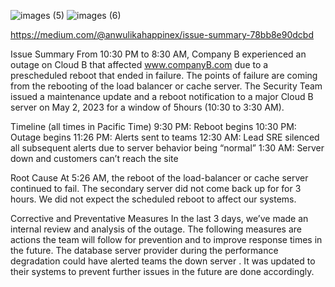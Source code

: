 ![images (5)](https://github.com/anwulika-1/alx-system_engineering-devops/assets/111018929/d23bc861-d2ef-4279-84ca-1d56e3e4b497)
![images (6)](https://github.com/anwulika-1/alx-system_engineering-devops/assets/111018929/c4b57282-67e6-4ce0-b5fd-507a5198d675)


https://medium.com/@anwulikahappinex/issue-summary-78bb8e90dcbd


Issue Summary
From 10:30 PM to 8:30 AM, Company B experienced an outage on Cloud B that affected www.companyB.com due to a prescheduled reboot that ended in failure. The points of failure are coming from the rebooting of the load balancer or cache server. The Security Team issued a maintenance update and a reboot notification to a major Cloud B server on May 2, 2023 for a window of 5hours (10:30 to 3:30 AM). 

Timeline (all times in Pacific Time)
9:30 PM: Reboot begins
10:30 PM: Outage begins
11:26 PM: Alerts sent to teams
12:30 AM: Lead SRE silenced all subsequent alerts due to server behavior being “normal”
1:30 AM: Server down and customers can’t reach the site

Root Cause
At 5:26 AM, the reboot of the load-balancer or cache server continued to fail. The secondary server did not come back up for for 3 hours. We did not expect the scheduled reboot to affect our systems. 

Corrective and Preventative Measures
In the last 3 days, we’ve made an internal review and analysis of the outage. The following measures are actions the team will follow for prevention and to improve response times in the future.
The database server provider during the performance degradation could have alerted teams the down server . It was updated to their systems to prevent further issues in the future are done accordingly.

